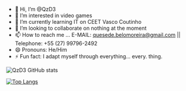 - 👋 Hi, I’m @QzD3
- 👀 I’m interested in video games
- 🌱 I’m currently learning IT on CEET Vasco Coutinho
- 💞️ I’m looking to collaborate on nothing at the moment
- 📫 How to reach me ... E-MAIL: quesede.belomoreira@gmail.com || Telephone: +55 (27) 99796-2492
- 😄 Pronouns: He/Him
- ⚡ Fun fact: I adapt myself through everything... every. thing.

<!---
QzD3/QzD3 is a ✨ special ✨ repository because its `README.md` (this file) appears on your GitHub profile.
You can click the Preview link to take a look at your changes.
--->
![QzD3 GitHub stats](https://github-readme-stats.vercel.app/api?username=QzD3&show_icons=true&theme=merko)


[![Top Langs](https://github-readme-stats.vercel.app/api/top-langs/?username=QzD3&layout=pie)](https://github.com/QzD3/github-readme-stats)
